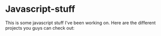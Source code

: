 # Javascript-stuff
This is some javascript stuff I've been working on. Here are the different projects you guys can check out: